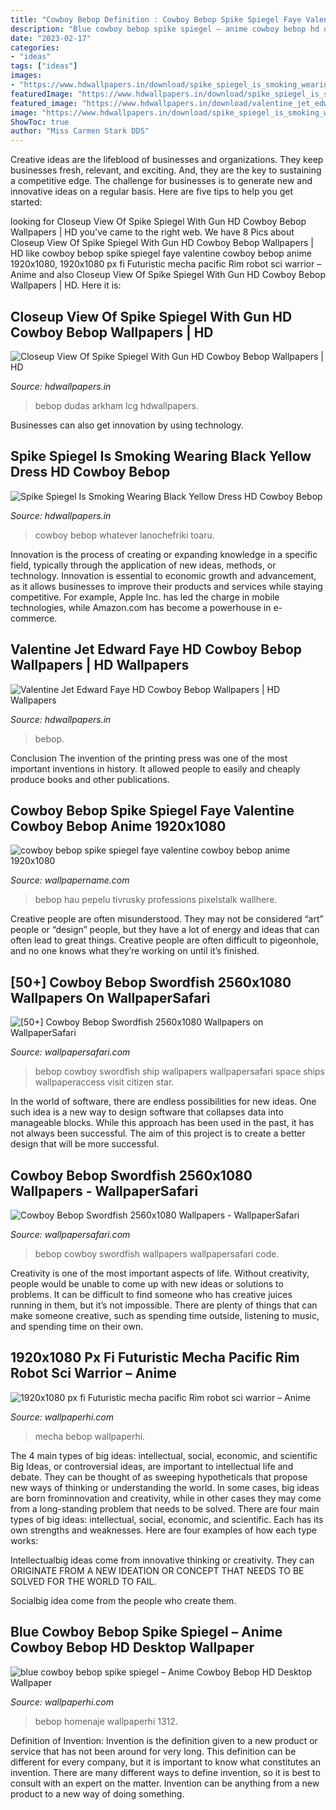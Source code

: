 ```yaml
---
title: "Cowboy Bebop Definition : Cowboy Bebop Spike Spiegel Faye Valentine Cowboy Bebop Anime 1920x1080"
description: "Blue cowboy bebop spike spiegel – anime cowboy bebop hd desktop wallpaper"
date: "2023-02-17"
categories:
- "ideas"
tags: ["ideas"]
images:
- "https://www.hdwallpapers.in/download/spike_spiegel_is_smoking_wearing_black_yellow_dress_hd_cowboy_bebop-HD.jpg"
featuredImage: "https://www.hdwallpapers.in/download/spike_spiegel_is_smoking_wearing_black_yellow_dress_hd_cowboy_bebop-HD.jpg"
featured_image: "https://www.hdwallpapers.in/download/valentine_jet_edward_faye_hd_cowboy_bebop-1366x768.jpg"
image: "https://www.hdwallpapers.in/download/spike_spiegel_is_smoking_wearing_black_yellow_dress_hd_cowboy_bebop-HD.jpg"
ShowToc: true
author: "Miss Carmen Stark DDS"
---
```



Creative ideas are the lifeblood of businesses and organizations. They keep businesses fresh, relevant, and exciting. And, they are the key to sustaining a competitive edge. The challenge for businesses is to generate new and innovative ideas on a regular basis. Here are five tips to help you get started:

	

		
looking for Closeup View Of Spike Spiegel With Gun HD Cowboy Bebop Wallpapers | HD you've came to the right web. We have 8 Pics about Closeup View Of Spike Spiegel With Gun HD Cowboy Bebop Wallpapers | HD like cowboy bebop spike spiegel faye valentine cowboy bebop anime 1920x1080, 1920x1080 px fi Futuristic mecha pacific Rim robot sci warrior – Anime and also Closeup View Of Spike Spiegel With Gun HD Cowboy Bebop Wallpapers | HD. Here it is:
		
    
## Closeup View Of Spike Spiegel With Gun HD Cowboy Bebop Wallpapers | HD

<img loading=lazy src="https://www.hdwallpapers.in/download/closeup_view_of_spike_spiegel_with_gun_hd_cowboy_bebop-HD.jpg" onerror="this.onerror=null;this.src='https://tse3.mm.bing.net/th?id=OIP.PzLCAZeRp_Q0HCecm5qmBwHaEK&amp;pid=15.1';" alt="Closeup View Of Spike Spiegel With Gun HD Cowboy Bebop Wallpapers | HD">

_Source: hdwallpapers.in_

>bebop dudas arkham lcg hdwallpapers. 

	

Businesses can also get innovation by using technology.

    
## Spike Spiegel Is Smoking Wearing Black Yellow Dress HD Cowboy Bebop

<img loading=lazy src="https://www.hdwallpapers.in/download/spike_spiegel_is_smoking_wearing_black_yellow_dress_hd_cowboy_bebop-HD.jpg" onerror="this.onerror=null;this.src='https://tse1.mm.bing.net/th?id=OIP.ky3bN0B75bfCmDMHJBuXswHaEK&amp;pid=15.1';" alt="Spike Spiegel Is Smoking Wearing Black Yellow Dress HD Cowboy Bebop">

_Source: hdwallpapers.in_

>cowboy bebop whatever lanochefriki toaru. 

	

Innovation is the process of creating or expanding knowledge in a specific field, typically through the application of new ideas, methods, or technology. Innovation is essential to economic growth and advancement, as it allows businesses to improve their products and services while staying competitive. For example, Apple Inc. has led the charge in mobile technologies, while Amazon.com has become a powerhouse in e-commerce.

    
## Valentine Jet Edward Faye HD Cowboy Bebop Wallpapers | HD Wallpapers

<img loading=lazy src="https://www.hdwallpapers.in/download/valentine_jet_edward_faye_hd_cowboy_bebop-1366x768.jpg" onerror="this.onerror=null;this.src='https://tse3.mm.bing.net/th?id=OIP.A90UmzaIrcPstkjEfCbrdQHaEK&amp;pid=15.1';" alt="Valentine Jet Edward Faye HD Cowboy Bebop Wallpapers | HD Wallpapers">

_Source: hdwallpapers.in_

>bebop. 

	

Conclusion
The invention of the printing press was one of the most important inventions in history. It allowed people to easily and cheaply produce books and other publications.

    
## Cowboy Bebop Spike Spiegel Faye Valentine Cowboy Bebop Anime 1920x1080

<img loading=lazy src="http://cdn.wallpapername.com/1920x1080/20121102/cowboy bebop spike spiegel faye valentine cowboy bebop anime 1920x1080 wallpaper_www.wallpapername.com_53.jpg" onerror="this.onerror=null;this.src='https://tse4.mm.bing.net/th?id=OIP.pbPFHgwjCidOXthsQcXvRAHaEK&amp;pid=15.1';" alt="cowboy bebop spike spiegel faye valentine cowboy bebop anime 1920x1080">

_Source: wallpapername.com_

>bebop hau pepelu tivrusky professions pixelstalk wallhere. 

	

Creative people are often misunderstood. They may not be considered “art” people or “design” people, but they have a lot of energy and ideas that can often lead to great things. Creative people are often difficult to pigeonhole, and no one knows what they’re working on until it’s finished.

    
## [50+] Cowboy Bebop Swordfish 2560x1080 Wallpapers On WallpaperSafari

<img loading=lazy src="https://cdn.wallpapersafari.com/99/58/YWDd6i.jpg" onerror="this.onerror=null;this.src='https://tse4.mm.bing.net/th?id=OIP.wB3PIWil8ArLcOvqjrelFgHaEK&amp;pid=15.1';" alt="[50+] Cowboy Bebop Swordfish 2560x1080 Wallpapers on WallpaperSafari">

_Source: wallpapersafari.com_

>bebop cowboy swordfish ship wallpapers wallpapersafari space ships wallpaperaccess visit citizen star. 

	

In the world of software, there are endless possibilities for new ideas. One such idea is a new way to design software that collapses data into manageable blocks. While this approach has been used in the past, it has not always been successful. The aim of this project is to create a better design that will be more successful.

    
## Cowboy Bebop Swordfish 2560x1080 Wallpapers - WallpaperSafari

<img loading=lazy src="http://cdn.wallpapersafari.com/63/27/dZYbks.jpg" onerror="this.onerror=null;this.src='https://tse2.mm.bing.net/th?id=OIP.3pSFR32JSjGVgrEDy17z7AHaFj&amp;pid=15.1';" alt="Cowboy Bebop Swordfish 2560x1080 Wallpapers - WallpaperSafari">

_Source: wallpapersafari.com_

>bebop cowboy swordfish wallpapers wallpapersafari code. 

	

Creativity is one of the most important aspects of life. Without creativity, people would be unable to come up with new ideas or solutions to problems. It can be difficult to find someone who has creative juices running in them, but it’s not impossible. There are plenty of things that can make someone creative, such as spending time outside, listening to music, and spending time on their own.

    
## 1920x1080 Px Fi Futuristic Mecha Pacific Rim Robot Sci Warrior – Anime

<img loading=lazy src="https://www.wallpaperhi.com/thumbnails/detail/20190617/5d07d9ed7f0e0.jpg" onerror="this.onerror=null;this.src='https://tse3.mm.bing.net/th?id=OIP.Yt4D_qnKDg6o-pSKAsrhVAHaEK&amp;pid=15.1';" alt="1920x1080 px fi Futuristic mecha pacific Rim robot sci warrior – Anime">

_Source: wallpaperhi.com_

>mecha bebop wallpaperhi. 

	

The 4 main types of big ideas: intellectual, social, economic, and scientific
Big Ideas, or controversial ideas, are important to intellectual life and debate. They can be thought of as sweeping hypotheticals that propose new ways of thinking or understanding the world. In some cases, big ideas are born frominnovation and creativity, while in other cases they may come from a long-standing problem that needs to be solved.
There are four main types of big ideas: intellectual, social, economic, and scientific. Each has its own strengths and weaknesses. Here are four examples of how each type works:

 Intellectualbig ideas come from innovative thinking or creativity. They can ORIGINATE FROM A NEW IDEATION OR CONCEPT THAT NEEDS TO BE SOLVED FOR THE WORLD TO FAIL. 

Socialbig idea come from the people who create them.

    
## Blue Cowboy Bebop Spike Spiegel – Anime Cowboy Bebop HD Desktop Wallpaper

<img loading=lazy src="http://cdn.wallpaperhi.com/1280x1024/20130429/blue cowboy bebop spike spiegel_www.wallpaperhi.com_33.jpg" onerror="this.onerror=null;this.src='https://tse3.mm.bing.net/th?id=OIP.-jxDmlXA8YT4z9oCgGYrNgHaF7&amp;pid=15.1';" alt="blue cowboy bebop spike spiegel – Anime Cowboy Bebop HD Desktop Wallpaper">

_Source: wallpaperhi.com_

>bebop homenaje wallpaperhi 1312. 

	

Definition of Invention:
Invention is the definition given to a new product or service that has not been around for very long. This definition can be different for every company, but it is important to know what constitutes an invention. There are many different ways to define invention, so it is best to consult with an expert on the matter. Invention can be anything from a new product to a new way of doing something.

